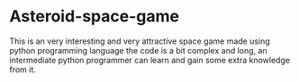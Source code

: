 # Asteroid-space-game
This is an very interesting and very attractive space game made using python programming language the code is a bit complex and long, an intermediate python programmer can learn and gain some extra knowledge from it.

